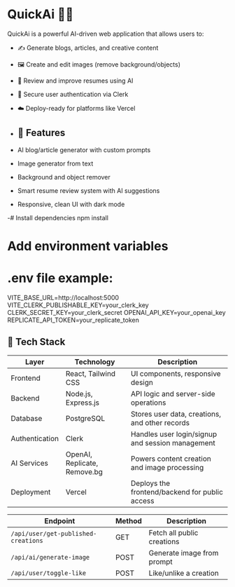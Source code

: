 # QuickAi 🧠✨

QuickAi is a powerful AI-driven web application that allows users to:
- ✍️ Generate blogs, articles, and creative content
- 🖼️ Create and edit images (remove background/objects)
- 📄 Review and improve resumes using AI
- 🔐 Secure user authentication via Clerk
- ☁️ Deploy-ready for platforms like Vercel

- ## 🚀 Features

- AI blog/article generator with custom prompts
- Image generator from text
- Background and object remover
- Smart resume review system with AI suggestions
- Responsive, clean UI with dark mode

-# Install dependencies
npm install

# Add environment variables
# .env file example:
VITE_BASE_URL=http://localhost:5000
VITE_CLERK_PUBLISHABLE_KEY=your_clerk_key
CLERK_SECRET_KEY=your_clerk_secret
OPENAI_API_KEY=your_openai_key
REPLICATE_API_TOKEN=your_replicate_token

## 🧰 Tech Stack

| Layer       | Technology           | Description                                      |
|-------------|----------------------|--------------------------------------------------|
| Frontend    | React, Tailwind CSS  | UI components, responsive design                 |
| Backend     | Node.js, Express.js  | API logic and server-side operations             |
| Database    | PostgreSQL           | Stores user data, creations, and other records   |
| Authentication | Clerk             | Handles user login/signup and session management |
| AI Services | OpenAI, Replicate, Remove.bg | Powers content creation and image processing |
| Deployment  | Vercel               | Deploys the frontend/backend for public access   |




| Endpoint                            | Method | Description                |
| ----------------------------------- | ------ | -------------------------- |
| `/api/user/get-published-creations` | GET    | Fetch all public creations |
| `/api/ai/generate-image`            | POST   | Generate image from prompt |
| `/api/user/toggle-like`             | POST   | Like/unlike a creation     |


